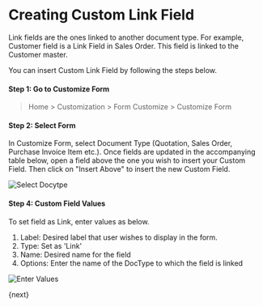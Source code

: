 <!-- add-breadcrumbs -->
# Creating Custom Link Field

Link fields are the ones linked to another document type. For example, Customer field is a Link Field in Sales Order. This field is linked to the Customer master.

You can insert Custom Link Field by following the steps below.

#### Step 1: Go to Customize Form

> Home > Customization > Form Customize > Customize Form

#### Step 2: Select Form

In Customize Form, select Document Type (Quotation, Sales Order, Purchase Invoice Item etc.). Once fields are updated in the accompanying table below, open a field above the one you wish to insert your Custom Field. Then click on "Insert Above" to insert the new Custom Field.

<img alt="Select Docytpe" class="screenshot" src="{{docs_base_url}}/assets/img/customize/customize-custom-link-field.gif">

#### Step 4: Custom Field Values

To set field as Link, enter values as below.

1. Label: Desired label that user wishes to display in the form.
1. Type: Set as 'Link'
1. Name: Desired name for the field
1. Options: Enter the name of the DocType to which the field is linked

<img alt="Enter Values" class="screenshot" src="{{docs_base_url}}/assets/img/customize/customize-creating-custom-link-fields.png">

{next}

<!-- markdown -->
